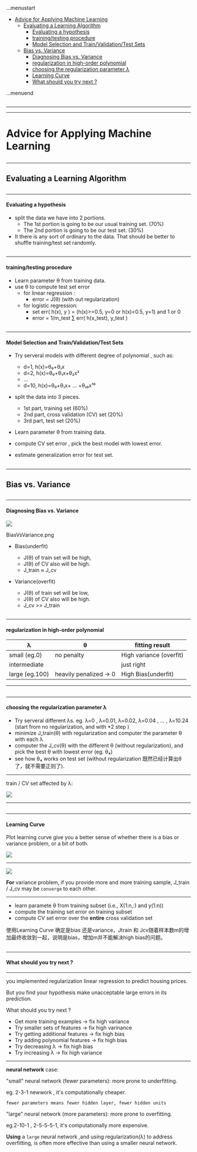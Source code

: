 ...menustart

 - [Advice for Applying Machine Learning](#68d3cfbbc89d95b35d0d45b599f6cf74)
     - [Evaluating a Learning Algorithm](#3ec179b6c0e3e96ee6b0629d4c3b92ac)
         - [Evaluating a hypothesis](#b9af6d27e0fe127a70b5f0104eb1aeb2)
         - [training/testing procedure](#8a9c44e950f9cc7463bb7b9ac3d17180)
         - [Model Selection and Train/Validation/Test Sets](#2f0617787b3e1c5f3b6b37a52cbd7ed1)
     - [Bias vs. Variance](#a52f9a77971bc5c163e9040d5142a50a)
         - [Diagnosing Bias vs. Variance](#713d2bd98e92803db5e42aa3e39895e1)
         - [regularization in high-order polynomial](#322ae1bc590fce3811ec460541460d63)
         - [choosing the regularization parameter λ](#6ec33b8ff0734363f1d6bf897c1709cb)
         - [Learning Curve](#1d88cab8749545f0c0c6efe16d64c780)
         - [What should you try next ?](#bea09adf1a4b8e8ccb2a6f3cd2d04e84)

...menuend


<h2 id="68d3cfbbc89d95b35d0d45b599f6cf74"></h2>

-----
-----

# Advice for Applying Machine Learning

<h2 id="3ec179b6c0e3e96ee6b0629d4c3b92ac"></h2>

-----

## Evaluating a Learning Algorithm

<h2 id="b9af6d27e0fe127a70b5f0104eb1aeb2"></h2>

-----

#### Evaluating a hypothesis 

 - split the data we have into 2 portions.
    - The 1st portion is going to be our usual training set. (70%)
    - The 2nd portion is going to be our test set. (30%)
 - It there is any sort of ordinary to the data. That should be better to shuffle training/test set randomly.


<h2 id="8a9c44e950f9cc7463bb7b9ac3d17180"></h2>

-----

#### training/testing procedure

 - Learn parameter θ from training data.
 - use θ to compute test set error 
    - for linear regression : 
        - error = J(θ) (with out regularization)
    - for logistic regression:   
        - set  err( h(x), y ) = (h(x)>=0.5, y=0 or h(x)<0.5, y=1) and 1 or 0
        - error = 1/m_test ∑ err( h(x_test), y_test )


<h2 id="2f0617787b3e1c5f3b6b37a52cbd7ed1"></h2>

-----

#### Model Selection and Train/Validation/Test Sets

 - Try serveral models with different degree of polynomial , such as:
    - d=1, h(x)=θ₀+θ₁x
    - d=2, h(x)=θ₀+θ₁x+θ₂x²
    - ...
    - d=10, h(x)=θ₀+θ₁x+ ... +θ₁₀x¹⁰

 - split the data into 3 pieces.
    - 1st part, training set  (60%)
    - 2nd part, cross validation (CV) set  (20%)
    - 3rd part, test set  (20%)

 - Learn parameter θ from training data.
 - compute CV set error , pick the best model with lowest error.
 - estimate generalization error for test set.
    
    
<h2 id="a52f9a77971bc5c163e9040d5142a50a"></h2>

-----

## Bias vs. Variance

<h2 id="713d2bd98e92803db5e42aa3e39895e1"></h2>

-----

#### Diagnosing Bias vs. Variance

![](../imgs/BiasVsVariance.png)

BiasVsVariance.png

 - Bias(underfit)
    - J(θ) of train set will be high,
    - J(θ) of CV also will be high.
    - J_train ≈ J_cv
    
 - Variance(overfit)
    - J(θ) of train set will be low,
    - J(θ) of CV also will be high.
    - J_cv >> J_train


<h2 id="322ae1bc590fce3811ec460541460d63"></h2>

-----

#### regularization in high-order polynomial

λ    |        θ    |    fitting result
---|---|---
small (eg.0)    | no penalty      |      High variance (overfit)
intermediate     |            |    just right
large (eg.100) | heavily penalized → 0 | High Bias(underfit)


---

<h2 id="6ec33b8ff0734363f1d6bf897c1709cb"></h2>

-----

#### choosing the regularization parameter λ

 - Try serveral different λs. eg. λ=0 , λ=0.01, λ=0.02, λ=0.04  , ... , λ=10.24 (start from no regularization, and with *2 step )
 - minimize J_train(θ) with regularization and computer the parameter θ with each λ
 - computer the J_cv(θ) with the different θ (without regularization), and pick the best θ with lowest error (eg. θ₄)
 - see how θ₄ works on test set (without regularization 既然已经计算出θ了，就不需要正则了).

---

train / CV set affected by λ:

![](../imgs/regularization_BiasVsVariance.png)

---

<h2 id="1d88cab8749545f0c0c6efe16d64c780"></h2>

-----

#### Learning Curve

Plot learning curve give you a better sense of whether there is a bias or variance problem, or a bit of both.

![](../imgs/LearnCurve_high_bias.png)

---

![](../imgs/LearnCurve_high_variance.png)

**For** variance problem, if you provide more and more training sample, J_train / J_cv may be `converge` to each other.

--- 
 - learn paramete θ from training subset (i.e., X(1:n,:) and y(1:n))
 - compute the training set error on training subset
 - compute CV set error over the **entire** cross validation set

使用Learning Curve 确定是bias 还是variance，Jtrain 和 Jcv随着样本数m的增加最终收敛到一起，说明是bias，增加m并不能解决high bias的问题。



<h2 id="bea09adf1a4b8e8ccb2a6f3cd2d04e84"></h2>

-----

#### What should you try next ?

--- 

you implemented regularization linear regression to predict housing prices. 

But you find your hypothesis make unacceptable large errors in its prediction.

What should you try next ?

- Get more training examples  -> fix high variance
- Try smaller sets of features  -> fix high varinance
- Try getting additional features -> fix high bias
- Try adding polynomial features  -> fix high bias
- Try decreasing λ    -> fix high bias
- Try increasing λ    -> fix high variance

---

**neural network** case:

"small" neural network (fewer parameters): more prone to underfitting.

eg. 2-3-1 newwork , it's computationally cheaper.

`fewer parameters means fewer hidden layer, fewer hidden units`

"large" neural network (more parameters): more prone to overfitting.

eg.2-10-1 , 2-5-5-5-1, it's computationally more expensive.

**Using** a `large` neural network ,and using regularization(λ) to address overfitting, is often more effective than using a smaller neural network.


